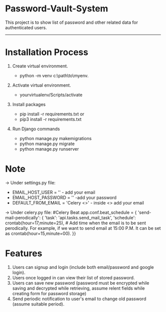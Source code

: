 # Password-Vault-System
This project is to show list of password and other related data for authenticated users.

----------------------------------------------------------------------------------------
# Installation Process
 1. Create virtual environment.
    - python -m venv c:\path\to\myenv.
    
2. Activate virtual environment.
   - yourvirtualenv/Scripts/activate
  
3. Install packages
   - pip install -r requirements.txt or
   - pip3 install -r requirements.txt
  
4. Run Django commands
   - python manage.py makemigrations
   - python manage.py migrate
   - python manage.py runserver

# Note
-> Under settings.py file:
  - EMAIL_HOST_USER = '' - add your email
  - EMAIL_HOST_PASSWORD = '' -add your password
  - DEFAULT_FROM_EMAIL = 'Celery <>' - inside <> add your email
  
-> Under celery.py file:
   #Celery Beat
    app.conf.beat_schedule = {
      'send-mail-perodically': {
          'task': 'api.tasks.send_mail_task',
          'schedule': crontab(hour=17,minute=25), # Add time when the email is to be sent perodically. For example, if we want to send email at 15:00 P.M. It can be              set as crontab(hour=15,minute=00).
     }}

# Features
1. Users can signup and login (include both email/password and google login).
3. Users once logged in can view their list of stored password.
4. Users can save new password (password must be encrypted while saving and decrypted while retrieving, assume relent fields while creating form for password storage)
5. Send periodic notification to user's email to change old password (assume suitable period).
